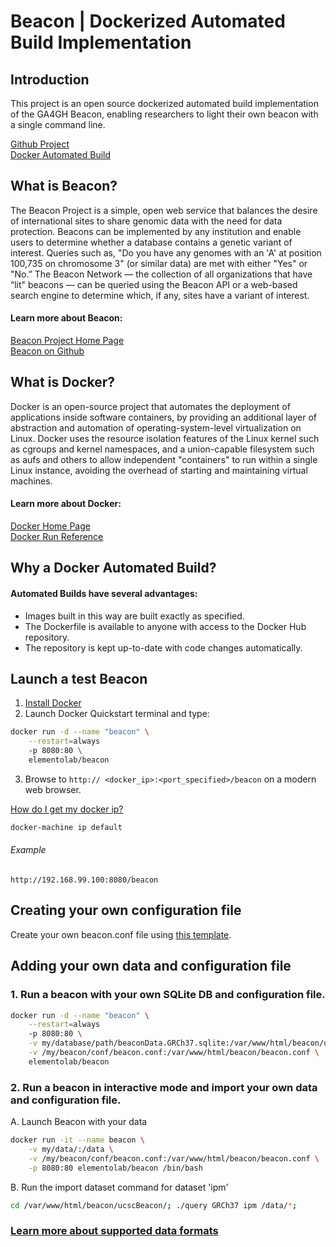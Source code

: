 # Beacon | Dockerized Automated Build Implementation

## Introduction

This project is an open source dockerized automated build implementation of the GA4GH Beacon, enabling researchers to light their own beacon with a single command line.

[Github Project](https://github.com/ElementoLab/beacon)  
[Docker Automated Build](https://hub.docker.com/r/elementolab/beacon/)

## What is Beacon?

The Beacon Project is a simple, open web service that balances the desire of international sites to share genomic data with the need for data protection. Beacons can be implemented by any institution and enable users to determine whether a database contains a genetic variant of interest. Queries such as, "Do you have any genomes with an 'A' at position 100,735 on chromosome 3" (or similar data) are met with either "Yes" or "No.” The Beacon Network — the collection of all organizations that have “lit" beacons — can be queried using the Beacon API or a web-based search engine to determine which, if any, sites have a variant of interest.

#### Learn more about Beacon:
[Beacon Project Home Page](http://ga4gh.org/#/beacon)  
[Beacon on Github](https://github.com/maximilianh/ucscBeacon)

## What is Docker?

Docker is an open-source project that automates the deployment of applications inside software containers, by providing an additional layer of abstraction and automation of operating-system-level virtualization on Linux. Docker uses the resource isolation features of the Linux kernel such as cgroups and kernel namespaces, and a union-capable filesystem such as aufs and others to allow independent "containers" to run within a single Linux instance, avoiding the overhead of starting and maintaining virtual machines.

#### Learn more about Docker:
[Docker Home Page](https://www.docker.com)  
[Docker Run Reference](https://docs.docker.com/engine/reference/run/)

## Why a Docker Automated Build?

#### Automated Builds have several advantages:

- Images built in this way are built exactly as specified.
- The Dockerfile is available to anyone with access to the Docker Hub repository.
- The repository is kept up-to-date with code changes automatically.

## Launch a test Beacon

1. [Install Docker](https://www.docker.com)
2. Launch Docker Quickstart terminal and type:  

```bash
docker run -d --name "beacon" \
	--restart=always
	-p 8080:80 \
	elementolab/beacon
```
3. Browse to ```http:// <docker_ip>:<port_specified>/beacon``` on a modern web browser.

[How do I get my docker ip?](https://docs.docker.com/machine/reference/ip/)  

```bash
docker-machine ip default
```

###### Example  

```
http://192.168.99.100:8080/beacon
```

## Creating your own configuration file

Create your own beacon.conf file using [this template](https://github.com/ElementoLab/beacon/blob/master/config/beacon.conf).

## Adding your own data and configuration file

### 1. Run a beacon with your own SQLite DB and configuration file.

```bash
docker run -d --name "beacon" \
	--restart=always
	-p 8080:80 \
	-v my/database/path/beaconData.GRCh37.sqlite:/var/www/html/beacon/ucscBeacon/beaconData.GRCh37.sqlite \
	-v /my/beacon/conf/beacon.conf:/var/www/html/beacon/beacon.conf \
	elementolab/beacon
```

### 2. Run a beacon in interactive mode and import your own data and configuration file.

A. Launch Beacon with your data  

```bash
docker run -it --name beacon \
	-v my/data/:/data \
	-v /my/beacon/conf/beacon.conf:/var/www/html/beacon/beacon.conf \
	-p 8080:80 elementolab/beacon /bin/bash
```

B. Run the import dataset command for dataset 'ipm'  

```bash
cd /var/www/html/beacon/ucscBeacon/; ./query GRCh37 ipm /data/*;
```

### [Learn more about supported data formats](https://github.com/maximilianh/ucscBeacon#adding-your-own-data)
